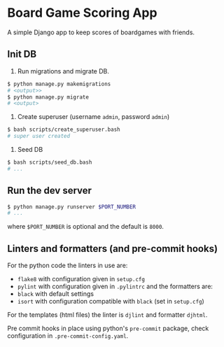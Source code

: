 # Board Game Scoring App

A simple Django app to keep scores of boardgames with friends.

## Init DB

1. Run migrations and migrate DB.

```bash
$ python manage.py makemigrations
# <output>>
$ python manage.py migrate
# <output>
```

1. Create superuser (username `admin`, password `admin`)

```bash
$ bash scripts/create_superuser.bash
# super user created
```

1. Seed DB

```bash
$ bash scripts/seed_db.bash
# ...
```

## Run the dev server

```bash
$ python manage.py runserver $PORT_NUMBER
# ...
```

where `$PORT_NUMBER` is optional and the default is `8000`.


## Linters and formatters (and pre-commit hooks)

For the python code the linters in use are:

- `flake8` with configuration given in `setup.cfg`
- `pylint` with configuration given in `.pylintrc`
and the formatters are:
- `black` with default settings
- `isort` with configuration compatible with `black` (set in `setup.cfg`)

For the templates (html files) the linter is `djlint` and formatter `djhtml`.

Pre commit hooks in place using python's `pre-commit` package, check configuration in `.pre-commit-config.yaml`.
